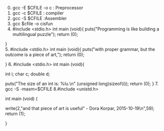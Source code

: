 0. gcc -E $CFILE -o c : Preprocessor
1. gcc -c $CFILE : compiler
2. gcc -S $CFILE :Assembler
3. gcc $cfile -o cisfun
4. #include <stdio.h>
int main (void){
 puts("Programming is like building a multilingual puzzle");
 return (0);

}   
5. #include <stdio.h>
int main (void){
 puts("with proper grammar, but the outcome is a piece of art,");
 return (0);

}
6. #include <stdio.h>
int main (void){

int i;
char c;
double d;

 puts("The size of an int is: %lu.\n" (unsigned long)sizeof(i));
 return (0);
}
7. gcc -S -masm=$CFILE
8.#include <unistd.h>

int main (void)
{

write(2,"and that piece of art is useful\" - Dora Korpar, 2015-10-19\n",59);
return (1);

}  
